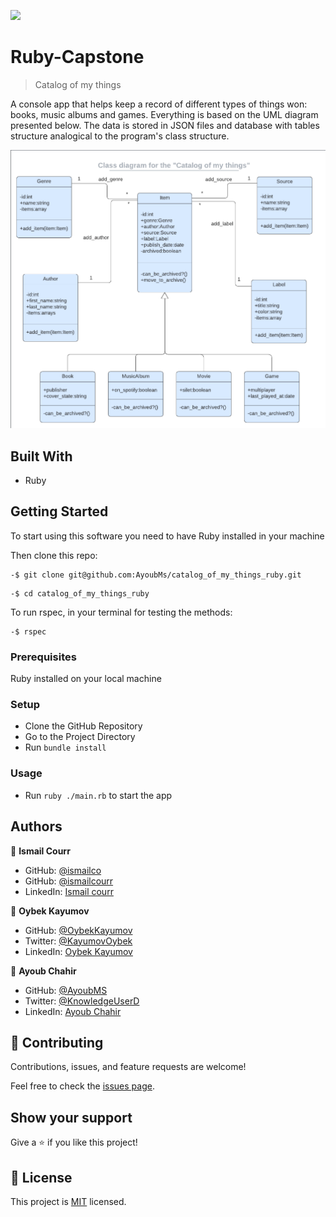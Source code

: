 ![](https://img.shields.io/badge/Microverse-blueviolet)

# Ruby-Capstone

> Catalog of my things

A console app that helps keep a record of different types of things won: books, music albums and games. Everything is based on the UML diagram presented below.
The data is stored in JSON files and database with tables structure analogical to the program's class structure.

![](./UML.png)

## Built With

- Ruby

## Getting Started

To start using this software you need to have Ruby installed in your machine

Then clone this repo:

```
-$ git clone git@github.com:AyoubMs/catalog_of_my_things_ruby.git
```

```
-$ cd catalog_of_my_things_ruby
```

To run rspec, in your terminal for testing the methods:

```
-$ rspec
```

### Prerequisites

Ruby installed on your local machine

### Setup

- Clone the GitHub Repository
- Go to the Project Directory
- Run `bundle install`

### Usage

- Run `ruby ./main.rb` to start the app

## Authors

👤 **Ismail Courr**

- GitHub: [@ismailco](https://github.com/ismailco)
- GitHub: [@ismailcourr](https://twitter.com/ismailcourr)
- LinkedIn: [Ismail courr](https://www.linkedin.com/in/ismailcourr)

👤 **Oybek Kayumov**

- GitHub: [@OybekKayumov](https://github.com/OybekKayumov)
- Twitter: [@KayumovOybek](https://twitter.com/KayumovOybek)
- LinkedIn: [Oybek Kayumov](https://www.linkedin.com/in/oybek-kayumov/)

👤 **Ayoub Chahir**

- GitHub: [@AyoubMS](https://github.com/AyoubMs)
- Twitter: [@KnowledgeUserD](https://twitter.com/KnowledgeUserD)
- LinkedIn: [Ayoub Chahir](https://www.linkedin.com/in/ayoub-chahir/)

## 🤝 Contributing

Contributions, issues, and feature requests are welcome!

Feel free to check the [issues page](../../issues/).

## Show your support

Give a ⭐️ if you like this project!

## 📝 License

This project is [MIT](./LICENSE) licensed.
